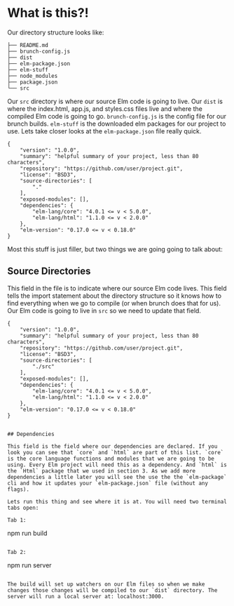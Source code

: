 # What is this?!

Our directory structure looks like:

```
├── README.md
├── brunch-config.js
├── dist
├── elm-package.json
├── elm-stuff
├── node_modules
├── package.json
└── src
```

Our `src` directory is where our source Elm code is going to live. Our `dist` is where the index.html, app.js, and styles.css files live and where the compiled Elm code is going to go. `brunch-config.js` is the config file for our brunch builds. `elm-stuff` is the downloaded elm packages for our project to use. Lets take closer looks at the `elm-package.json` file really quick.


```
{
    "version": "1.0.0",
    "summary": "helpful summary of your project, less than 80 characters",
    "repository": "https://github.com/user/project.git",
    "license": "BSD3",
    "source-directories": [
        "."
    ],
    "exposed-modules": [],
    "dependencies": {
        "elm-lang/core": "4.0.1 <= v < 5.0.0",
        "elm-lang/html": "1.1.0 <= v < 2.0.0"
    },
    "elm-version": "0.17.0 <= v < 0.18.0"
}
```
Most this stuff is just filler, but two things we are going going to talk about:

## Source Directories

This field in the file is to indicate where our source Elm code lives. This field tells the import statement about the directory structure so it knows how to find everything when we go to compile (or when brunch does that for us). Our Elm code is going to live in `src` so we need to update that field.


```
{
    "version": "1.0.0",
    "summary": "helpful summary of your project, less than 80 characters",
    "repository": "https://github.com/user/project.git",
    "license": "BSD3",
    "source-directories": [
        "./src"
    ],
    "exposed-modules": [],
    "dependencies": {
        "elm-lang/core": "4.0.1 <= v < 5.0.0",
        "elm-lang/html": "1.1.0 <= v < 2.0.0"
    },
    "elm-version": "0.17.0 <= v < 0.18.0"
}


## Dependencies

This field is the field where our dependencies are declared. If you look you can see that `core` and `html` are part of this list. `core` is the core language functions and modules that we are going to be using. Every Elm project will need this as a dependency. And `html` is the `Html` package that we used in section 3. As we add more dependencies a little later you will see the use the the `elm-package` cli and how it updates your `elm-package.json` file (without any flags).

Lets run this thing and see where it is at. You will need two terminal tabs open:

Tab 1:

```
npm run build
```

Tab 2:

```
npm run server
```

The build will set up watchers on our Elm files so when we make changes those changes will be compiled to our `dist` directory. The server will run a local server at: localhost:3000.




